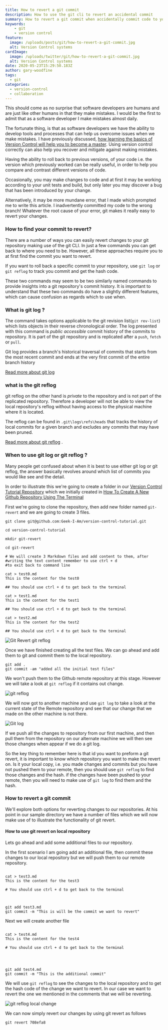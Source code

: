 ```yaml
---
title: How to revert a git commit
description: How to use the git cli to revert an accidental commit
summary: How to revert a git commit when accidentally commit code to your branch
keywords: 
    - git
    - version control
feature:
  image: /uploads/posts/git/how-to-revert-a-git-commit.jpg
  alt: Version Control systems
cardImage:
  image: /uploads/twitter/git/how-to-revert-a-git-commit.jpg
  alt: Version Control systems
date: 2020-05-23T15:29:50.183Z
author: gary-woodfine
tags:
  - git
categories:
  - version-control
  - collaboration
---
```

This should come as no surprise that software developers are humans and are just like other humans in that they make mistakes.  I would be the first to admit that as a software developer I make mistakes almost daily. 

The fortunate thing, is that as software developers we have the ability to develop tools and processes that can help us overcome issues when we make mistakes. I have previously discussed, [how learning the basics of Version Control will help
you to become a master](https://geekiam.co.uk/learn-the-basics-of-version-control-to-become-a-master).  Using version control correctly can also help you recover and mitigate against making mistakes.

Having the ability to roll back to previous versions, of your code i.e. the version which previously worked can be 
really useful, in order to help you compare and contrast different versions of code.

Occasionally, you may make changes to code and at first it may be working according to your unit tests and build, but 
only later you may discover a bug that has been introduced by your change.  

Alternatively, it may be more mundane error, that I made which prompted me to write this article. I inadvertently 
committed my code to the wrong branch!  Whatever the root cause of your error, git makes it really easy to revert your 
changes.

### How to find your commit to revert?

There are a number of ways you can easily revert changes to your git repository making use of the git CLI. In just a few commands you can get back to where you need to be. However, all these approaches require you to at first find the commit you want to revert.

If you want to roll back a specific commit to your repository, use `git log` or `git reflog`  to track you commit and get the hash code.

These two commands may seem to be two similarly named commands to provide insights into a git repository's commit history. It is important to understand that these two commands do have a slightly different features, which can cause confusion as regards which to use when.

### What is git log ?

The command takes options applicable to the git revision list(`git rev-list`) which lists objects in their reverse chronological order. The log presented with this command is *public accessible* commit history of the commits to repository.  It is part of the git repository and is replicated after a `push`, `fetch` or `pull`.

Git log provides a branch's historical traversal of commits that starts from the most recent commit and ends at the very first commit of the entire branch history

[Read more about git log](https://www.git-scm.com/docs/git-log) 

### what is the git reflog

git reflog on the other hand is *private* to the repository and is not part of the replicated repository.  Therefore a developer will not be able to view the local repository's reflog without having access to the physical machine where it is located.

The reflog can be found in `.git\logs\refs\heads` that tracks the history of local commits for a given branch and excludes any commits that may have been pruned. 

[Read more about git reflog](https://git-scm.com/docs/git-reflog) .

### When to use git log or git reflog ?

Many people get confused about when it is best to use either git log or git reflog, the answer basically revolves around which list of commits you would like see and the detail.

In order to illustrate this we're going to create a folder in our [Version Control Tutorial Repository](https://github.com/Geek-I-Am/version-control-tutorial) which we initially created in [How To Create A New Github Repository Using The Terminal](https://geekiam.co.uk/how-to-create-a-new-github-repository-using-the-terminal/)

First we're going to clone the repository, then add new folder named `git-revert` and we are going to create 3 files.

```shell
git clone git@github.com:Geek-I-Am/version-control-tutorial.git

cd version-control-tutorial

mkdir git-revert

cd git-revert

# We will create 3 Markdown files and add content to them, after
#writing the text content remember to use ctrl + d 
#to exit back to command line

cat > test0.md
This is the content for the test0

## You should use ctrl + d to get back to the terminal 

cat > test1.md
This is the content for the test1

## You should use ctrl + d to get back to the terminal 

cat > test2.md
This is the content for the test2

## You should use ctrl + d to get back to the terminal 
```

![Git Revert git reflog](/uploads/git-revert-1.png "git revert git reflog")

Once we have finished creating all the test files. We can go ahead and add them to git and commit them to the local repository.

```shell
git add .
git commit -am "added all the initial test files"
```

We won't push them to the Github remote repository at this stage. However we will take a look at `git reflog` if it contains out change.

![git reflog](/uploads/git-reflog-1.png "git reflog screen shot")

We will now got to another machine and use `git log` to take a look at the current state of the Remote repository and see that our change that we made on the other machine is not there.

![Git log ](/uploads/git-log1.png "git log screenshot")

If we push all the changes to repository from our first machine, and then pull them from the repository on our alternate machine we will then see those changes when appear if we do a git log.

So the key thing to remember here is that id you want to preform a git revert, it is important to know which repository you want to make the revert on. Is it your local copy, i.e. you made changes and commits but you have not pushed them to your remote,  then you should use `git reflog` to find those changes and the hash. if the changes have been pushed to your remote, then you will need to make use of `git log` to find them and the hash.

### How to revert a git commit

We'll explore both options for reverting changes to our repositories.  At his point in our sample directory we have a number of files  which we will now make use of to illustrate the functionality of git revert.

#### How to use git revert on local repository

Lets go ahead and add some additional files to our repository.

In the first scenario I am going add an additional file, then commit these changes to our local repository but we will push them to our remote repository.

```shell
   
cat > test3.md
This is the content for the test3 

# You should use ctrl + d to get back to the terminal



git add test3.md
git commit -m "This is will be the commit we want to revert"
```

Next we will create another file 

```shell
   
cat > test4.md
This is the content for the test4 

# You should use ctrl + d to get back to the terminal




git add test4.md
git commit -m "This is the additional commit"
```

We will use `git reflog` to see the changes to the local repository and to get the hash code of the change we want to revert. In our case we want to revert the one we mentioned in the comments that we will be reverting.

![git reflog local change](/uploads/git-revert-2.png "git reflog local change terminal window")



We can now simply revert our changes by using git revert as follows

```shell
git revert 708efa8

```
